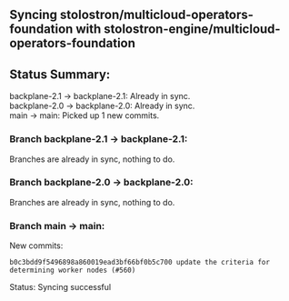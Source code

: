 ## Syncing stolostron/multicloud-operators-foundation with stolostron-engine/multicloud-operators-foundation

## Status Summary:

backplane-2.1 -> backplane-2.1: Already in sync.  
backplane-2.0 -> backplane-2.0: Already in sync.  
main -> main: Picked up 1 new commits.  

### Branch backplane-2.1 -> backplane-2.1:

Branches are already in sync, nothing to do.

### Branch backplane-2.0 -> backplane-2.0:

Branches are already in sync, nothing to do.

### Branch main -> main:

New commits:

```
b0c3bdd9f5496898a860019ead3bf66bf0b5c700 update the criteria for determining worker nodes (#560)
```

Status: Syncing successful
